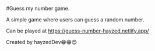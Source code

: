 #Guess my number game.

A simple game where users can guess a random number.

Can be played at https://guess-number-hayzed.netlify.app/

Created by hayzedDev😁😁😊
